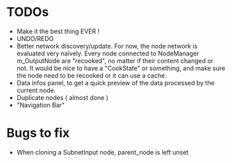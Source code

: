 # TODOs

- Make it the best thing EVER !
- UNDO/REDO
- Better network discovery/update. For now, the node network is evaluated very naïvely. Every node connected to NodeManager m_OutputNode are "recooked", no matter if their content changed or not. It would be nice to have a "CookState" or something, and make sure the node need to be recooked or it can use a cache. 
- Data infos panel, to get a quick preview of the data processed by the current node.
- Duplicate nodes ( almost done )
- "Navigation Bar"


# Bugs to fix

- When cloning a SubnetInput node, parent_node is left unset